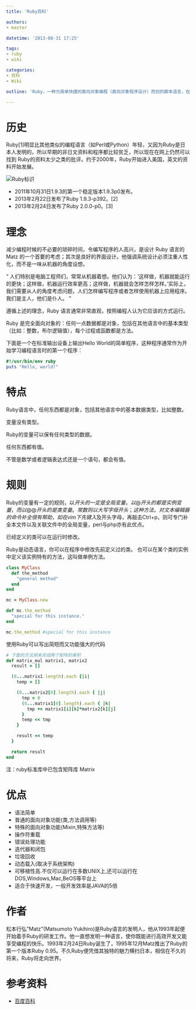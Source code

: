 ```yaml
---
title: 'Ruby百科'

authors:
- master

datetime: '2013-08-31 17:25'

tags:
- ruby
- wiki

categories:
- 百科
- Wiki

outline: 'Ruby，一种为简单快捷的面向对象编程（面向对象程序设计）而创的脚本语言，在20世纪90年代由日本人松本行弘（まつもとゆきひろ /Yukihiro Matsumoto）开发，遵守GPL协议和Ruby License。它的灵感与特性来自于 Perl、Smalltalk、Eiffel、Ada 以及 Lisp 语言。由 Ruby 语言本身还发展出了JRuby（Java 平台）、IronRuby（.NET 平台）等其他平台的 Ruby 语言替代品。Ruby的作者于1993年2月24日开始编写Ruby，直至1995年12月才正式公开发布于fj（新闻组）。因为 Perl发音与6月诞生石pearl（珍珠）相同，因此Ruby以7月诞生石ruby（红宝石）命名。'

---
```


# 历史

Ruby[1]明显比其他类似的编程语言（如Perl或Python）年轻，又因为Ruby是日本人发明的，所以早期的非日文资料和程序都比较贫乏，所以现在在网上仍然可以找到 Ruby的资料太少之类的批评。约于2000年，Ruby开始进入美国，英文的资料开始发展。

![Ruby标识](/static/images/course/language/ruby/ruby标识1.jpg)

*  2011年10月31日1.9.3的第一个稳定版本1.9.3p0发布。
*  2013年2月22日发布了Ruby 1.9.3-p392。[2]
*  2013年2月24日发布了Ruby 2.0.0-p0。[3]

# 理念

减少编程时候的不必要的琐碎时间，令编写程序的人高兴，是设计 Ruby 语言的 Matz 的一个首要的考虑；其次是良好的界面设计。他强调系统设计必须注重人性化，而不是一味从机器的角度设想。

“ 人们特别是电脑工程师们，常常从机器着想。他们认为：‘这样做，机器就能运行的更快；这样做，机器运行效率更高；这样做，机器就会怎样怎样怎样。’实际上，我们需要从人的角度考虑问题，人们怎样编写程序或者怎样使用机器上应用程序。我们是主人，他们是仆人。 ”

遵循上述的理念，Ruby 语言通常非常直观，按照编程人认为它应该的方式运行。

Ruby 是完全面向对象的：任何一点数据都是对象，包括在其他语言中的基本类型（比如：整数，布尔逻辑值），每个过程或函数都是方法。

下面是一个在标准输出设备上输出Hello World的简单程序，这种程序通常作为开始学习编程语言时的第一个程序：

```ruby
#!/usr/bin/env ruby
puts "Hello, world!"
```

# 特点

Ruby语言中，任何东西都是对象，包括其他语言中的基本数据类型，比如整数。

变量没有类型。

Ruby的变量可以保有任何类型的数据。

任何东西都有值。

不管是数学或者逻辑表达式还是一个语句，都会有值。

# 规则
Ruby的变量有一定的规则，以$开头的一定是全局变量，以@开头的都是实例变量，而以@@开头的是类变量。常数则以大写字母开头；这种方法，对文本编辑器的命令补全很有帮助，如在vim下先键入$及开头字母，再敲击Ctrl+p，则可专门补全本文件以及关联文件中的全局变量，perl与php亦有此优点。

已经定义的类可以在运行时修改。

Ruby是动态语言，你可以在程序中修改先前定义过的类。 也可以在某个类的实例中定义该实例特有的方法，这叫做单例方法。

```ruby
class MyClass
  def the_method
    "general method"
  end
end

mc = MyClass.new

def mc.the_method
  "special for this instance."
end

mc.the_method #special for this instance
```

使用Ruby可以写出简短而又功能强大的代码

```ruby
# 下面的方法用来完成两个矩阵的乘积
def matrix_mul matrix1, matrix2
  result = []

  (0...matrix1.length).each {|i|
    temp = []

    (0...matrix2[0].length).each { |j|
      tmp = 0
      (0...matrix1[0].length).each { |k|
        tmp += matrix1[i][k]*matrix2[k][j]
      }
      temp << tmp
    }

    result << temp
  }

  return result
end
```
注：ruby标准库中已包含矩阵库 Matrix

# 优点

* 语法简单
* 普通的面向对象功能(类,方法调用等)
* 特殊的面向对象功能(Mixin,特殊方法等)
* 操作符重载
* 错误处理功能
* 迭代器和闭包
* 垃圾回收
* 动态载入(取决于系统架构)
* 可移植性高.不仅可以运行在多数UNIX上,还可以运行在DOS,Windows,Mac,BeOS等平台上
* 适合于快速开发，一般开发效率是JAVA的5倍

# 作者

松本行弘"Matz"(Matsumoto Yukihiro)是Ruby语言的发明人，他从1993年起便开始着手Ruby的研发工作。他一直想发明一种语言，使你既能进行高效开发又能享受编程的快乐。1993年2月24日Ruby诞生了，1995年12月Matz推出了Ruby的第一个版本Ruby 0.95。不久Ruby便凭借其独特的魅力横扫日本，相信在不久的将来，Ruby将走向世界。

# 参考资料

* [百度百科](http://baike.baidu.com/view/45135.htm)
